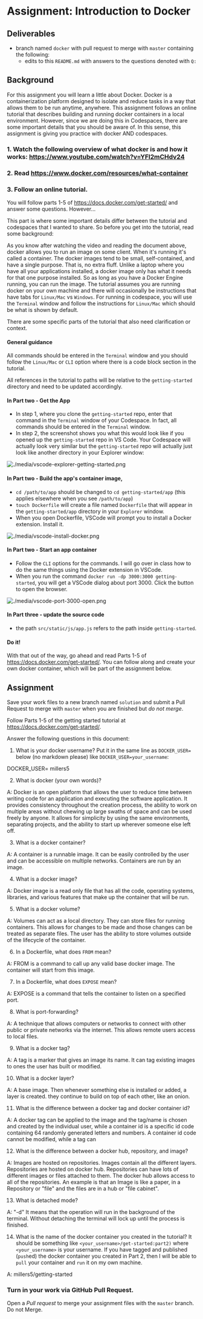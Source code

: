 # Assignment: Introduction to Docker

## Deliverables
- branch named `docker` with pull request to merge with `master` containing the following:
  - edits to this `README.md` with answers to the questions denoted with `Q:`

## Background

For this assignment you will learn a little about Docker. Docker is a containerization platform designed to isolate and reduce tasks in a way that allows them to be run anytime, anywhere. This assignment follows an online tutorial that describes building and running docker containers in a local environment. However, since we are doing this in Codespaces, there are some important details that you should be aware of. In this sense, this assignment is giving you practice with docker AND codespaces.

### 1. Watch the following overview of what docker is and how it works: https://www.youtube.com/watch?v=YFl2mCHdv24

### 2. Read https://www.docker.com/resources/what-container

### 3. Follow an online tutorial. 
You will follow parts 1-5 of https://docs.docker.com/get-started/ and answer some questions. However...

This part is where some important details differ between the tutorial and codespaces that I wanted to share. So before you get into the tutorial, read some background:

As you know after watching the video and reading the document above, docker allows you to run an image on some client. When it's running it's called a container. The docker images tend to be small, self-contained, and have a single purpose. That is, no extra fluff. Unlike a laptop where you have all your applications installed, a docker image only has what it needs for that one purpose installed. So as long as you have a Docker Engine running, you can run the image. The tutorial assumes you are running docker on your own machine and there will occasionally be instructions that have tabs for `Linux/Mac` vs `Windows`. For running in codespace, you will use the `Terminal` window and follow the instructions for `Linux/Mac` which should be what is shown by default.

There are some specific parts of the tutorial that also need clarification or context.

#### General guidance
All commands should be entered in the `Terminal` window and you should follow the `Linux/Mac` or `CLI` option where there is a code block section in the tutorial.

All references in the tutorial to paths will be relative to the `getting-started` directory and need to be updated accordingly. 

#### In Part two - Get the App
- In step 1, where you clone the `getting-started` repo, enter that command in the `Terminal` window of your Codespace. In fact, all commands should be entered in the `Terminal` window.
- In step 2, the screenshot shows you what this would look like if you opened up the `getting-started` repo in VS Code. Your Codespace will actually look very similar but the `getting-started` repo will actually just look like another directory in your Explorer window:

![./media/vscode-explorer-getting-started.png](./media/vscode-explorer-getting-started.png)

#### In Part two - Build the app's container image,
- `cd /path/to/app` should be changed to `cd getting-started/app` (this applies elsewhere when you see `/path/to/app`)
- `touch Dockerfile` will create a file named `Dockerfile` that will appear in the `getting-started/app` directory in your `Explorer` window. 
- When you open Dockerfile, VSCode will prompt you to install a Docker extension. Install it.

![./media/vscode-install-docker.png](./media/vscode-install-docker.png)

#### In Part two - Start an app container
- Follow the `CLI` options for the commands. I will go over in class how to do the same things using the Docker extension in VSCode. 
- When you run the command `docker run -dp 3000:3000 getting-started`, you will get a VSCode dialog about port 3000. Click the button to open the browser.

![./media/vscode-port-3000-open.png](./media/vscode-port-3000-open.png)

#### In Part three - update the source code
- the path `src/static/js/app.js` refers to the path inside `getting-started`.

#### Do it!
With that out of the way, go ahead and read Parts 1-5 of https://docs.docker.com/get-started/. You can follow along and create your own docker container, which will be part of the assignment below.

## Assignment
Save your work files to a new branch named `solution` and submit a Pull Request to merge with `master` when you are finished but _do not merge_. 

Follow Parts 1-5 of the getting started tutorial at https://docs.docker.com/get-started/.

Answer the following questions in this document:

1) What is your docker username? Put it in the same line as `DOCKER_USER=` below (no markdown please) like `DOCKER_USER=your_username`:

DOCKER_USER= millers5

2) What is docker (your own words)?

A: Docker is an open platform that allows the user to reduce time between writing code for an application and executing the software application. It provides consistency throughout the creation process, the ability to work on multiple areas without chewing up large swaths of space and can be used freely by anyone. It allows for simplicity by using the same environments, separating projects, and the ability to start up wherever someone else left off.

3) What is a docker container?

A:  A container is a runnable image. It can be easily controlled by the user and can be accessible on multiple networks. Containers are run by an image.

4) What is a docker image?

A: Docker image is a read only file that has all the code, operating systems, libraries, and various features that make up the container that will be run.

5) What is a docker volume?

A: Volumes can act as a local directory. They can store files for running containers. This allows for changes to be made and those changes can be treated as separate files. The user has the ability to store volumes outside of the lifecycle of the container.

6) In a Dockerfile, what does `FROM` mean?

A: FROM is a command to call up any valid base docker image. The container will start from this image.

7) In a Dockerfile, what does `EXPOSE` mean?

A: EXPOSE is a command that tells the container to listen on a specified port. 

8) What is port-forwarding?

A: A technique that allows computers or networks to connect with other public or private networks via the internet. This allows remote users access to local files.


9) What is a docker tag?

A: A tag is a marker that gives an image its name. It can tag existing images to ones the user has built or modified.

10) What is a docker layer?

A: A base image. Then whenever something else is installed or added, a layer is created. they continue to build on top of each other, like an onion.

11) What is the difference between a docker tag and docker container id?

A: A docker tag can be applied to the image and the tag/name is chosen and created by the individual user, while a container id is a specific id code containing 64 randomly generated letters and numbers. A container id code cannot be modified, while a tag can

12) What is the difference between a docker hub, repository, and image?

A: Images are hosted on repositories. Images contain all the different layers. Repositories are hosted on docker hub. Repositories can have lots of different images or files attached to them. The docker hub allows access to all of the repositories. An example is that an Image is like a paper, in a Repository or "file" and the files are in a hub or "file cabinet".

13) What is detached mode?

A: "-d" It means that the operation will run in the background of the terminal. Without detaching the terminal will lock up until the process is finished.

14) What is the name of the docker container you created in the tutorial? It should be something like `<your_username>/get-started:part2)` where `<your_username>` is your username. If you have tagged and published (`push`ed) the docker container you created in Part 2, then I will be able to `pull` your container and `run` it on my own machine.

A: millers5/getting-started

### Turn in your work via GitHub Pull Request. 

Open a *Pull request* to merge your assignment files with the `master` branch. Do not Merge.
